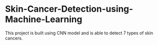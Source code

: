 # Skin-Cancer-Detection-using-Machine-Learning
This project is built using CNN model and is able to detect 7 types of skin cancers.
